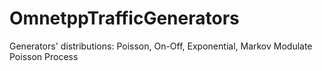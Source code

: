 OmnetppTrafficGenerators
========================

Generators' distributions: Poisson, On-Off, Exponential, Markov Modulate Poisson Process